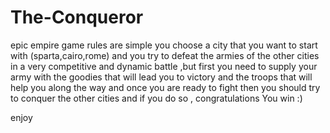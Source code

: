 # The-Conqueror
epic empire game
rules are simple
you choose a city that you want to start with (sparta,cairo,rome)
and you try to defeat the armies of the other cities in a very competitive and dynamic battle ,but first you need to supply your army with the goodies that will lead you to victory
and the troops that will help you along the way and once you are ready to fight then you should try to conquer the other cities 
and if you do so , congratulations You win :)

enjoy
